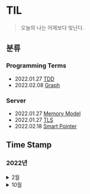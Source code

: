 # __TIL__
> 오늘의 나는 어제보다 빛난다.


## __분류__
### Programming Terms
* 2022.01.27 [TDD](https://github.com/sho1007/TIL/blob/main/Programming_Terms/TDD.md)
* 2022.02.08 [Graph](https://github.com/sho1007/TIL/blob/main/Programming_Terms/Graph.md)

### Server
* 2022.01.27 [Memory Model](https://github.com/sho1007/TIL/blob/main/Server/Memory_Model.md)
* 2022.01.27 [TLS](https://github.com/sho1007/TIL/blob/main/Server/TLS.md)
* 2022.02.18 [Smart Pointer](https://github.com/sho1007/TIL/blob/main/Server/Smart_Pointer.md)


## __Time Stamp__
### __2022년__
<details markdown="1">
<summary>2월</summary>

#####   18일
[Smart Pointer](https://github.com/sho1007/TIL/blob/main/Server/Smart_Pointer.md)

<summary>10월</summary>

# 18일
</details>

<details markdown="1">
<summary>10월</summary>

#### 3주차
#####   18일
[캐스트 연산자](https://github.com/Sho1007/TIL/blob/main/Programming/C%2B%2B/%EC%BA%90%EC%8A%A4%ED%8A%B8%20%EC%97%B0%EC%82%B0%EC%9E%90.md)   
[기술면접질문](https://github.com/Sho1007/TIL/blob/main/Tech_Interview/%EA%B8%B0%EC%88%A0%EB%A9%B4%EC%A0%91%EC%A7%88%EB%AC%B8.md)   
[PorxyPattern](https://github.com/Sho1007/TIL/blob/main/Design_Pattern/Proxy.md)   
[BOJ_5430](https://github.com/Sho1007/TIL/blob/main/Algorithm/Coding%20Test/BOJ/%5BBOJ%5D%205430%20AC.md)   
[BOJ_7662](https://github.com/Sho1007/TIL/blob/main/Algorithm/Coding%20Test/BOJ/%5BBOJ%5D%207662%20%EC%9D%B4%EC%A4%91%20%EC%9A%B0%EC%84%A0%EC%88%9C%EC%9C%84%20%ED%81%90.md)   
[BOJ_11723](https://github.com/Sho1007/TIL/blob/main/Algorithm/Coding%20Test/BOJ/%5BBOJ%5D%2011723%20%EC%A7%91%ED%95%A9.md)   

    


</details>